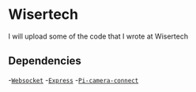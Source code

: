 # Wisertech
I will upload some of the code that I wrote at Wisertech

## Dependencies
-[`Websocket`](https://www.npmjs.com/package/ws)
-[`Express`](https://expressjs.com/)
-[`Pi-camera-connect`](https://www.npmjs.com/package/pi-camera-connect)
